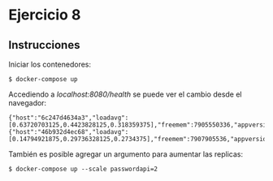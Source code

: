 # Ejercicio 8

## Instrucciones

Iniciar los contenedores:

`$ docker-compose up`

Accediendo a _localhost:8080/health_ se puede ver el cambio desde el navegador:

```
{"host":"6c247d4634a3","loadavg":[0.63720703125,0.4423828125,0.318359375],"freemem":7905550336,"appversion":"1.0.0"}
{"host":"46b932d4ec68","loadavg":[0.14794921875,0.29736328125,0.2734375],"freemem":7907905536,"appversion":"1.0.0"}
```

También es posible agregar un argumento para aumentar las replicas:

`$ docker-compose up --scale passwordapi=2`
